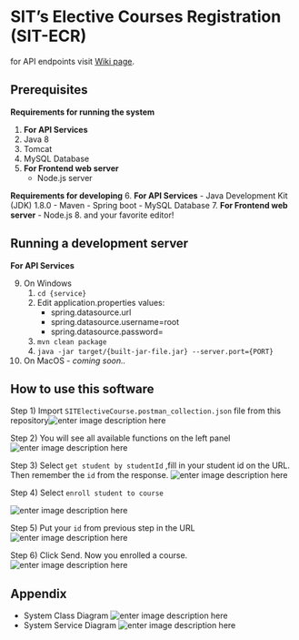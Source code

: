 # SIT’s Elective Courses Registration (SIT-ECR)

for API endpoints visit [Wiki page](https://github.com/SandzoNight/cloudnativemidtermexam/wiki).
## Prerequisites
**Requirements for running the system**
 1. **For API Services**
 2. Java 8
 3. Tomcat
 4. MySQL Database
 5. **For Frontend web server**
	 - Node.js server 

**Requirements for developing**
 6. **For API Services**
	- Java Development Kit (JDK) 1.8.0
	- Maven
	- Spring boot
	- MySQL Database
 7. **For Frontend web server**
	 - Node.js
 8. and your favorite editor!
## Running a development server
**For API Services**

 9. On Windows
	 1. `cd {service}`
	 2. Edit application.properties values:
		 - spring.datasource.url
		 - spring.datasource.username=root  
		 - spring.datasource.password=
	 4. `mvn clean package`
	 5. `java -jar target/{built-jar-file.jar} --server.port={PORT}`
 10. On MacOS
	- *coming soon..*
## How to use this software

 Step 1)  Import `SITElectiveCourse.postman_collection.json` file from this repository![enter image description here](http://i1239.photobucket.com/albums/ff519/panozx/1.png)

Step 2) You will see all available functions on the left panel
![enter image description here](http://i1239.photobucket.com/albums/ff519/panozx/2.png)

Step 3) Select `get student by studentId` ,fill in your student id on the URL. Then remember the `id` from the response.
![enter image description here](http://i1239.photobucket.com/albums/ff519/panozx/4.png)

Step 4) Select `enroll student to course`

![enter image description here](http://i1239.photobucket.com/albums/ff519/panozx/3.png)

Step 5) Put your `id` from previous step in the URL
![enter image description here](http://i1239.photobucket.com/albums/ff519/panozx/5.png)

Step 6) Click Send. Now you enrolled a course.
![enter image description here](http://i1239.photobucket.com/albums/ff519/panozx/6.png)

## Appendix

 - System Class Diagram
![enter image description here](http://i1239.photobucket.com/albums/ff519/panozx/Class%20Diagram%201.png)
 - System Service Diagram
![enter image description here](http://i1239.photobucket.com/albums/ff519/panozx/Service%20Diagram.png)

